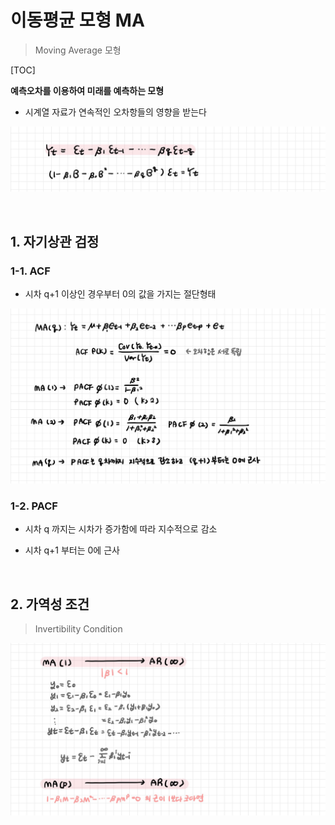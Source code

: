 # 이동평균 모형 MA

> Moving Average 모형

[TOC]

**예측오차를 이용하여 미래를 예측하는 모형**

- 시계열 자료가 연속적인 오차항들의 영향을 받는다

![MA](README.assets/MA.jpg)

<br>

## 1. 자기상관 검정

### 1-1. ACF

- 시차 q+1 이상인 경우부터 0의 값을 가지는 절단형태 

![MA_ACF](README.assets/MA_ACF.jpg)

### 1-2. PACF

- 시차 q 까지는 시차가 증가함에 따라 지수적으로 감소

- 시차 q+1 부터는 0에 근사

<br>

## 2. 가역성 조건

>  Invertibility Condition

![MA가역성](README.assets/MA가역성.jpg)